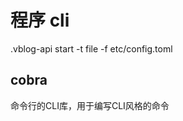# 程序 cli

.vblog-api start -t file -f etc/config.toml

<!-- ./vblog-api -->

## cobra

命令行的CLI库，用于编写CLI风格的命令

